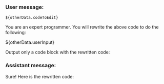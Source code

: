 ### User message:
```${otherData.language}
${otherData.codeToEdit}
```

You are an expert programmer. You will rewrite the above code to do the following:

${otherData.userInput}

Output only a code block with the rewritten code:

### Assistant message:

Sure! Here is the rewritten code:
```${otherData.language}